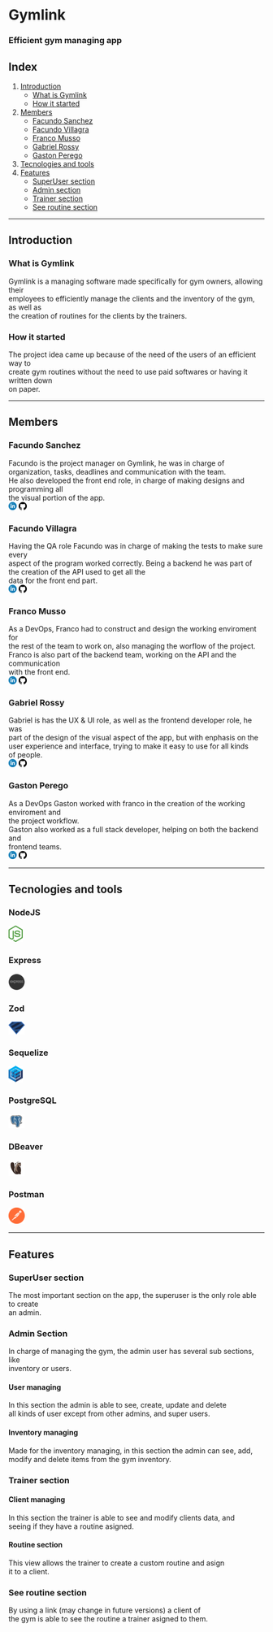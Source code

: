 # Gymlink #
### Efficient gym managing app ###
## Index ##
1. [Introduction](#introduction)
    * [What is Gymlink](#what-is-gymlink)
    * [How it started](#how-it-started)
2. [Members](#members)
    * [Facundo Sanchez](#facundo-sanchez)
    * [Facundo Villagra](#facundo-villagra)
    * [Franco Musso](#franco-musso)
    * [Gabriel Rossy](#gabriel-rossy)
    * [Gaston Perego](#gaston-perego)
3. [Tecnologies and tools](#tecnologies-and-tools)
4. [Features](#features)
    * [SuperUser section](#superuser-section)
    * [Admin section](#admin-section)
    * [Trainer section](#trainer-section)
    * [See routine section](#see-routine-section)
***
## Introduction ##
### What is Gymlink ###
Gymlink is a managing software made specifically for gym owners, allowing their  
employees to efficiently manage the clients and the inventory of the gym, as well as  
the creation of routines for the clients by the trainers.
### How it started ###
The project idea came up because of the need of the users of an efficient way to  
create gym routines without the need to use paid softwares or having it written down  
on paper.
***
## Members ##
### Facundo Sanchez ###
Facundo is the project manager on Gymlink, he was in charge of organization, tasks, deadlines   and communication with the team.  
He also developed the front end role, in charge of making designs and programming all  
the visual portion of the app.  
[![LinkedinLogo](README_imgs/linkedin.png)](https://www.linkedin.com/in/facundosánchez/)
[![GithubLogo](README_imgs/github.png)](https://github.com/Facusan2016)
### Facundo Villagra ###
Having the QA role Facundo was in charge of making the tests to make sure every  
aspect of the program worked correctly.
Being a backend he was part of the creation of the API used to get all the  
data for the front end part.  
[![LinkedinLogo](README_imgs/linkedin.png)](https://www.linkedin.com/in/facundo-villagra-/)
[![GithubLogo](README_imgs/github.png)](https://github.com/FacundoV21)
### Franco Musso ###
As a DevOps, Franco had to construct and design the working enviroment for  
the rest of the team to work on, also managing the worflow of the project.  
Franco is also part of the backend team, working on the API and the communication  
with the front end.  
[![LinkedinLogo](README_imgs/linkedin.png)](https://www.linkedin.com/in/franco-musso/)
[![GithubLogo](README_imgs/github.png)](https://github.com/FrancoMuVa)
### Gabriel Rossy ###
Gabriel is has the UX & UI role, as well as the frontend developer role, he was  
part of the design of the visual aspect of the app, but with enphasis on the  
user experience and interface, trying to make it easy to use for all kinds  
of people.  
[![LinkedinLogo](README_imgs/linkedin.png)](https://www.linkedin.com/in/gabriel-rossy-baptista-y-vedia/)
[![GithubLogo](README_imgs/github.png)](https://github.com/gaboxdeveloper)
### Gaston Perego ###
As a DevOps Gaston worked with franco in the creation of the working enviroment and  
the project workflow.  
Gaston also worked as a full stack developer, helping on both the backend and  
frontend teams.  
[![LinkedinLogo](README_imgs/linkedin.png)](https://www.linkedin.com/in/gaston-perego-7487a6294/)
[![GithubLogo](README_imgs/github.png)](https://github.com/gastonperego)
***
## Tecnologies and tools ##
### NodeJS ###  
[![NodeJSLogo](README_imgs/node-js.png)](https://nodejs.org/en)  
### Express ###  
[![ExpressLogo](README_imgs/express-js.png)](https://expressjs.com)  
### Zod ###  
[![ZodLogo](README_imgs/Zod.png)](https://zod.dev)  
### Sequelize ###  
[![SequelizeLogo](README_imgs/sequelize.png)](https://sequelize.org)
### PostgreSQL ###  
[![PostgreSQLLogo](README_imgs/PostgreSQL.png)](https://www.postgresql.org)
### DBeaver ###  
[![DBeaverLogo](README_imgs/DBeaver_logo.png)](https://dbeaver.io)
### Postman ###  
[![PostmanLogo](README_imgs/postman.png)](https://www.postman.com)
***
## Features ##
### SuperUser section ###
The most important section on the app, the superuser is the only role able to create  
an admin.
### Admin Section ###
In charge of managing the gym, the admin user has several sub sections, like  
inventory or users.
#### User managing ####
In this section the admin is able to see, create, update and delete  
all kinds of user except from other admins, and super users.
#### Inventory managing ####
Made for the inventory managing, in this section the admin can see, add,  
modify and delete items from the gym inventory.
### Trainer section ###
#### Client managing ####
In this section the trainer is able to see and modify clients data, and  
seeing if they have a routine asigned.
#### Routine section ####
This view allows the trainer to create a custom routine and asign  
it to a client.
### See routine section ###
By using a link (may change in future versions) a client of  
the gym is able to see the routine a trainer asigned to them.
